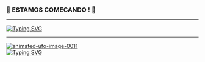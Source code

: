 ### 🫥 ESTAMOS COMECANDO ! 🫥
<hr>
<a href="https://git.io/typing-svg"><img src="https://readme-typing-svg.herokuapp.com?font=Arial&weight=20&size=14&pause=1000&background=3DBB5A00&center=true&vCenter=true&width=435&lines=Estou+come%C3%A7ando+;No+momento+me+sinto;Um+UFO!" alt="Typing SVG" /></a>

<hr>
<div>
<a href="https://www.animatedimages.org/cat-ufo-34.htm"><img src="https://www.animatedimages.org/data/media/34/animated-ufo-image-0011.gif" border="0" alt="animated-ufo-image-0011" /></a>
</div>
<a href="https://git.io/typing-svg"><img src="https://readme-typing-svg.herokuapp.com?font=Arial&weight=20&size=14&pause=1000&center=true&vCenter=true&width=435&lines=QUE+OS+JOGOS;Come%C3%A7em" alt="Typing SVG" /></a>
